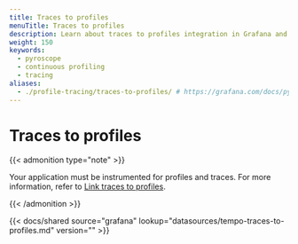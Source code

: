 ```yaml
---
title: Traces to profiles
menuTitle: Traces to profiles
description: Learn about traces to profiles integration in Grafana and Grafana Cloud.
weight: 150
keywords:
  - pyroscope
  - continuous profiling
  - tracing
aliases:
  - ./profile-tracing/traces-to-profiles/ # https://grafana.com/docs/pyroscope/latest/view-and-analyze-profile-data/profile-tracing/traces-to-profiles/
---
```


# Traces to profiles

{{< admonition type="note" >}}

Your application must be instrumented for profiles and traces. For more information, refer to [Link traces to profiles](https://grafana.com/docs/pyroscope/<PYROSCOPE_VERSION>/configure-client/trace-span-profiles/).

{{< /admonition >}}

[//]: # 'Shared content for Trace to profiles in the Tempo data source'

{{< docs/shared source="grafana" lookup="datasources/tempo-traces-to-profiles.md" version="<GRAFANA VERSION>" >}}
